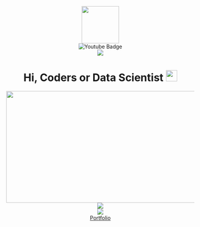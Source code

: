 <div align="center">
  <div id="header">
    <img src="https://media.giphy.com/media/M9gbBd9nbDrOTu1Mqx/giphy.gif" width="100"/>
  </div>
  <div id="links">
     <img src="https://img.shields.io/badge/YouTube-red?style=for-the-badge&logo=youtube&logoColor=white" alt="Youtube Badge""    href="https://www.youtube.com/@connecttechaarush7849"/>
  </div>
  <img src="https://komarev.com/ghpvc/?username=AarushDixit889&style=flat-square&color=blue"/>
  <h1>
    Hi, Coders or Data Scientist
    <img src="https://media.giphy.com/media/hvRJCLFzcasrR4ia7z/giphy.gif" width="30px"/>
  </h1>
  <img src="https://media.giphy.com/media/dWesBcTLavkZuG35MI/giphy.gif" width="600" height="300"/>
  <img src="https://github-readme-streak-stats.herokuapp.com/?user=AarushDixit889"/><br/>
  <img src="https://github-readme-stats.vercel.app/api/top-langs/?username=AarushDixit889"/><br/>
  <a href="https://sites.google.com/view/aarushdixit-portfolio">Portfolio</a>
</div>
